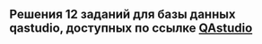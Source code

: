 ## Решения **12** заданий для базы данных **qastudio**, доступных по ссылке [QAstudio](https://qastudio.notion.site/SQL-1459cf7d33c64a0a872e80459d3c9aec) 
